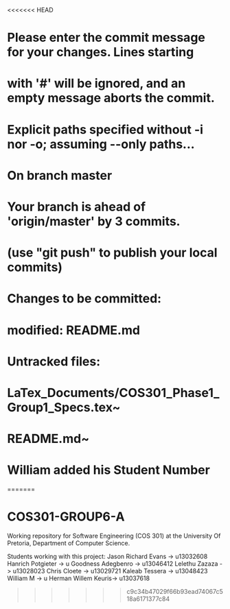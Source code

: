 <<<<<<< HEAD

# Please enter the commit message for your changes. Lines starting
# with '#' will be ignored, and an empty message aborts the commit.
# Explicit paths specified without -i nor -o; assuming --only paths...
# On branch master
# Your branch is ahead of 'origin/master' by 3 commits.
#   (use "git push" to publish your local commits)
#
# Changes to be committed:
#	modified:   README.md
#
# Untracked files:
#	LaTex_Documents/COS301_Phase1_Group1_Specs.tex~
#	README.md~
#
# William added his Student Number
=======
# COS301-GROUP6-A
Working repository for Software Engineering (COS 301) at the University Of Pretoria, Department of Computer Science.

Students working with this project:
  Jason Richard Evans  -> u13032608
  Hanrich Potgieter  -> u
  Goodness Adegbenro  -> u13046412
  Lelethu Zazaza  -> u13028023
  Chris Cloete  -> u13029721
  Kaleab Tessera  -> u13048423
  William M -> u
  Herman Willem Keuris-> u13037618
>>>>>>> c9c34b47029f66b93ead74067c518a6171377c84
